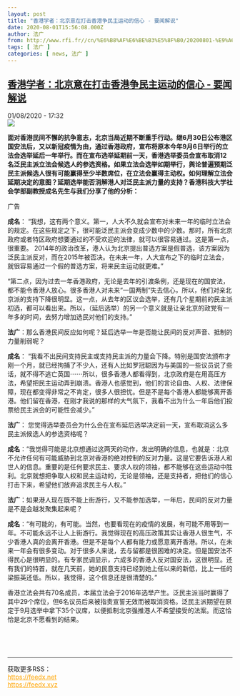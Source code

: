 ```yaml
---
layout: post
title: "香港学者：北京意在打击香港争民主运动的信心 - 要闻解说"
date: 2020-08-01T15:56:08.000Z
author: 法广
from: http://www.rfi.fr//cn/%E6%B8%AF%E6%BE%B3%E5%8F%B0/20200801-%E9%A6%99%E6%B8%AF%E5%AD%A6%E8%80%85-%E5%8C%97%E4%BA%AC%E6%84%8F%E5%9C%A8%E6%89%93%E5%87%BB%E9%A6%99%E6%B8%AF%E4%BA%89%E6%B0%91%E4%B8%BB%E8%BF%90%E5%8A%A8%E7%9A%84%E4%BF%A1%E5%BF%83
tags: [ 法广 ]
categories: [ news, 法广 ]
---
```

<!--1596297368000-->
[香港学者：北京意在打击香港争民主运动的信心 - 要闻解说](http://www.rfi.fr//cn/%E6%B8%AF%E6%BE%B3%E5%8F%B0/20200801-%E9%A6%99%E6%B8%AF%E5%AD%A6%E8%80%85-%E5%8C%97%E4%BA%AC%E6%84%8F%E5%9C%A8%E6%89%93%E5%87%BB%E9%A6%99%E6%B8%AF%E4%BA%89%E6%B0%91%E4%B8%BB%E8%BF%90%E5%8A%A8%E7%9A%84%E4%BF%A1%E5%BF%83)
------

<div>
<div>01/08/2020 - 17:32</div><img src="https://s.rfi.fr/media/display/7b2e0356-c4e7-11ea-9713-005056a964fe/w:310/p:16x9/2020-07-11T000000Z_1419726585_RC2WQH9U2H3F_RTRMADP_3_HONGKONG-ELECTION.JPG"><p><strong>面对香港民间不懈的抗争意志，北京当局近期不断重手行动。继6月30日公布港区国安法后，又以新冠疫情为由，通过香港政府，宣布将原本今年9月6日举行的立法会选举延后一年举行。而在宣布选举延期前一天，香港选举委员会宣布取消12名泛民主派立法会候选人的参选资格。如果立法会选举如期举行，舆论普遍预期泛民主派候选人很有可能赢得至少半数席位，在立法会赢得主动权。如何理解立法会延期决定的意图？延期选举能否消解港人对泛民主派力量的支持？香港科技大学社会学部副教授成名先生与我们分享了他的分析：</strong></p><div class="t-content__body u-clearfix"><div class="m-interstitial"><div class="m-interstitial__ad"><divclass="m-block-ad "data-tms-ad-type="box"data-tms-ad-status="idle"data-tms-ad-pos="1"><div class="m-block-ad__label"><span class="m-block-ad__label__text">广告</span></div><div class="m-block-ad__content"></div></div></div></div><p><strong>成名</strong>： “我想，这有两个意义。第一，人大不久就会宣布对未来一年的临时立法会的规定。在这些规定之下，很可能泛民主派会变成少数中的少数。那时，所有北京政府或者特区政府想要通过的不受欢迎的法律，就可以很容易通过。这是第一点，很重要。 2014年的政治改革，港人认为北京提出普选方案是假普选，该方案因为泛民主派反对，而在2015年被否决。在未来一年，人大宣布之下的临时立法会，就很容易通过一个假的普选方案，将来民主运动就更难。”</p><p>“第二点，因为过去一年香港政府，无论是去年的引渡条例，还是现在的国安法，都不能令香港人放心。很多香港人对未来“一国两制”失去信心，所以，他们对亲北京派的支持下降很明显。这一点，从去年的区议会选举，还有几个星期前的民主派初选，都可以看出来。所以，（延后选举）的另一个意义就是让亲北京的政党有一年多的时间，去努力增加选民对他们的支持。”</p><p><strong>法广</strong>：那么香港民间反应如何呢？延后选举一年是否能让民间的反对声音、抵制的力量削弱呢？</p><p><strong>成名</strong>： “我看不出民间支持民主或支持民主派的力量会下降。特别是国安法颁布才刚一个月，就已经拘捕了不少人，还有人比如罗冠聪因为与美国的一些议员说了些话，就不得不逃亡英国⋯⋯所以，很多香港人都看得到，北京政府是在用高压方法，希望把民主运动弄到崩溃。香港人也感觉到，他们的言论自由、人权、法律保障，现在都变得非常之不肯定，很多人很担忧。但是不是每个香港人都能够离开香港。他们留在香港，在刚才我说的那样的大气氛下，我看不出为什么一年后他们投票给民主派会的可能性会减少。”</p><p><strong>法广</strong>： 您觉得选举委员会为什么会在宣布延后选举决定前一天，宣布取消这么多民主派候选人的参选资格呢？</p><p><strong>成名</strong>：“我觉得可能是北京想通过这两天的动作，发出明确的信息，也就是：北京不允许任何有可能威胁到北京对香港的绝对控制的反对力量。这是它要告诉港人和世人的信息。重要的是任何要求民主、要求人权的领袖，都不能够在这些运动中胜利。北京就想把争取人权和民主运动的，无论是领袖，还是支持者，把他们的信心打击下来，希望他们放弃追求民主与人权。”</p><p><strong>法广</strong>：如果港人现在既不能上街游行，又不能参加选举，一年后，民间的反对力量是不是会越发聚集起来呢？</p><p><strong>成名</strong>：“有可能的，有可能。当然，也要看现在的疫情的发展，有可能不用等到一年。不可能永远不让人上街游行。我觉得现在的高压政策其实让香港人很生气，不少香港人真的会离开香港。但是不是每个人都有能力或愿意离开香港。所以，在未来一年会有很多变动。对于很多人来说，去与留都是很困难的决定。但是国安法不得民心是很明显的。有专家民调显示，六成多的香港人反对国安法，这很明显。还有我们的特首，就在几天前，她的民意支持已经到她上任以来的新低，比上一任的梁振英还低。所以，我觉得，这个信息还是很清楚的。”</p><p>香港立法会共有70名成员，本届立法会于2016年选举产生。泛民主派当时赢得了其中29个席位，但6名议员后来被指责宣誓无效而被取消资格。泛民主派期望在原定于9月选举中拿下35个议席，以便抵制北京强推港人不希望接受的法案。而这恰恰是北京不愿看到的结果。</p><p> </p><div class="o-self-promo o-self-promo--nl o-self-promo--hidden" data-selfpromo-newsletter></div><div class="o-self-promo o-self-promo--app o-self-promo--hidden" data-selfpromo-app></div></div><br><hr><div>获取更多RSS：<br><a href="https://feedx.net" style="color:orange" target="_blank">https://feedx.net</a> <br><a href="https://feedx.xyz" style="color:orange" target="_blank">https://feedx.xyz</a><br></div>
</div>

